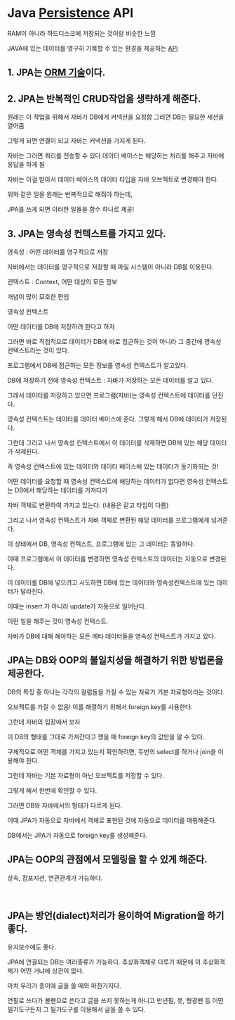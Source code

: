 # Java [Persistence](Persistence.md) API

RAM이 아니라 하드디스크에 저장되는 것이랑 비슷한 느낌

JAVA에 있는 데이터를 영구히 기록할 수 있는 환경을 제공하는 [API](API)

## 1. JPA는 [ORM 기술](ORM)이다.

## 2. JPA는 반복적인 CRUD작업을 생략하게 해준다.

원래는 이 작업을 위해서 자바가 DB에게 커넥션을 요청함 그러면 DB는 필요한 세션을 열어줌

그렇게 되면 연결이 되고 자바는 커넥션을 가지게 된다.

자바는 그러면 쿼리를 전송할 수 있다 데이터 베이스는 해당하는 처리를 해주고 자바에 응답을 하게 됨

자바는 이걸 받아서 데이터 베이스의 데이터 타입을 자바 오브젝트로 변경해야 한다.


위와 같은 일을 원래는 반복적으로 해줘야 하는데,

JPA를 쓰게 되면 이러한 일들을 함수 하나로 제공!

## 3. JPA는 영속성 컨텍스트를 가지고 있다.

영속성 : 어떤 데이터를 영구적으로 저장

자바에서는 데이터를 영구적으로 저장할 때 파일 시스템이 아니라 DB를 이용한다.

컨텍스트 : Context, 어떤 대상의 모든 정보

개념이 많이 모호한 편임


영속성 컨텍스트

어떤 데이터를 DB에 저장하려 한다고 하자

그러면 바로 직접적으로 데이터가 DB에 바로 접근하는 것이 아니라 그 중간에 영속성 컨텍스트라는 것이 있다.

프로그램에서 DB에 접근하는 모든 정보를 영속성 컨텍스트가 알고있다.

DB에 저장하기 전에 영속성 컨텍스트 : 자바가 저장하는 모든 데이터를 알고 있다.


그래서 데이터를 저장하고 있으면 프로그램(자바)는 영속성 컨텍스트에 데이터를 던진다.

영속성 컨텍스트는 데이터를 데이터 베이스에 준다. 그렇게 해서 DB에 데이터가 저장된다.


그런데 그리고 나서 영속성 컨텍스트에서 이 데이터를 삭제하면 DB에 있는 해당 데이터가 삭제된다.

즉 영속성 컨텍스트에 있는 데이터와 데이터 베이스에 있는 데이터가 동기화되는 것!


어떤 데이터를 요청할 때 영속성 컨텍스트에 해당하는 데이터가 없다면 영속성 컨텍스트는 DB에서 해당하는 데이터를 가져다가

자바 객체로 변환하여 가지고 있는다. (내용은 같고 타입이 다름)

그리고 나서 영속성 컨텍스트가 자바 객체로 변환된 해당 데이터를 프로그램에게 넘겨준다.

이 상태에서 DB, 영속성 컨텍스트, 프로그램에 있는 그 데이터는 동일하다.


이때 프로그램에서 이 데이터를 변경하면 영속성 컨텍스트의 데이터는 자동으로 변경된다.

이 데이터를 DB에 넣으려고 시도하면 DB에 있는 데이터와 영속성컨텍스트에 있는 데이터가 달라진다.

이때는 insert 가 아니라 update가 자동으로 일어난다.

이런 일을 해주는 것이 영속성 컨텍스트.


자바가 DB에 대해 해야하는 모든 메타 데이터들을 영속성 컨텍스트가 가지고 있다.


## JPA는 DB와 OOP의 불일치성을 해결하기 위한 방법론을 제공한다.

DB의 특징 중 하나는 각각의 컬럼들을 가질 수 있는 자료가 기본 자료형이라는 것이다.

오브젝트를 가질 수 없음! 이를 해결하기 위해서 foreign key를 사용한다.


그런데 자바의 입장에서 보자

이 DB의 형태를 그대로 가져간다고 했을 때 foreign key의 값만을 알 수 있다.

구체적으로 어떤 객체를 가지고 있는지 확인하려면, 두번의 select를 하거나 join을 이용해야 한다.


그런데 자바는 기본 자료형이 아닌 오브젝트를 저장할 수 있다.

그렇게 해서 한번에 확인할 수 있다.


그러면 DB와 자바에서의 형태가 다르게 된다.

이때 JPA가 자동으로 자바에서 객체로 표현된 것에 자동으로 데이터를 매핑해준다.

DB에서는 JPA가 자동으로 foreign key를 생성해준다.

## JPA는 OOP의 관점에서 모델링을 할 수 있게 해준다.

상속, 컴포지션, 연관관계가 가능하다.

​
## JPA는 방언(dialect)처리가 용이하여 Migration을 하기 좋다. 

유지보수에도 좋다.

JPA에 연결되는 DB는 여러종류가 가능하다. 추상화객체로 다루기 때문에 이 추상화객체가 어떤 거냐에 상관이 없다.

마치 우리가 종이에 글을 쓸 때와 마찬가지다.

연필로 쓰다가 볼펜으로 쓴다고 글을 쓰지 못하는게 아니고 만년필, 붓, 형광펜 등 어떤 필기도구든지 그 필기도구를 이용해서 글을 쓸 수 있다.

